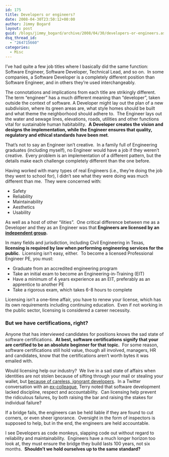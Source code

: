 ```yaml
---
id: 175
title: Developers or engineers?
date: 2008-04-30T23:50:12+00:00
author: Jimmy Bogard
layout: post
guid: /blogs/jimmy_bogard/archive/2008/04/30/developers-or-engineers.aspx
dsq_thread_id:
  - "264715660"
categories:
  - Misc
---
```

I&#8217;ve had quite a few job titles where I basically did the same function: Software Engineer, Software Developer, Technical Lead, and so on.&nbsp; In some companies, a Software Developer is a completely different position than Software Engineer, and in others they&#8217;re used interchangeably.

The connotations and implications from each title are strikingly different.&nbsp; The term &#8220;engineer&#8221; has a much different meaning than &#8220;developer&#8221;, taken outside the context of software. A Developer might lay out the plan of a new subdivision, where its green areas are, what style homes should be built and what theme the neighborhood should adhere to.&nbsp; The Engineer lays out the water and sewage lines, elevations, roads, utilities and other functions vital for sustainable human habitability.&nbsp; **A Developer creates the vision and designs the implementation, while the Engineer ensures that quality, regulatory and ethical standards have been met**.

That&#8217;s not to say an Engineer isn&#8217;t creative.&nbsp; In a family full of Engineering graduates (including myself), no Engineer would have a job if they weren&#8217;t creative.&nbsp; Every problem is an implementation of a different pattern, but the details make each challenge completely different than the one before.

Having worked with many types of real Engineers (i.e., they&#8217;re doing the job they went to school for), I didn&#8217;t see what they were doing was much different than me.&nbsp; They were concerned with:

  * Safety
  * Reliability
  * Maintainability
  * Aesthetics
  * Usability

As well as a host of other &#8220;ilities&#8221;.&nbsp; One critical difference between me as a Developer and they as an Engineer was that **Engineers are licensed by an [independent group](http://www.ncees.org/).**

In many fields and jurisdiction, including Civil Engineering in Texas, **licensing is required by law when performing engineering services for the public**.&nbsp; Licensing isn&#8217;t easy, either.&nbsp; To become a licensed Professional Engineer PE, you must:

  * Graduate from an accredited engineering program
  * Take an initial exam to become an Engineering-in-Training (EIT)
  * Have a minimum of 4 years experience as an EIT, preferably as an apprentice to another PE
  * Take a rigorous exam, which takes 6-8 hours to complete

Licensing isn&#8217;t a one-time affair, you have to renew your license, which has its own requirements including continuing education.&nbsp; Even if not working in the public sector, licensing is considered a career necessity.

### But we have certifications, right?

Anyone that has interviewed candidates for positions knows the sad state of software certifications.&nbsp; **At best, software certifications signify that your are certified to be an absolute beginner for that topic.**&nbsp; For some reason, software certifications still hold value, though all involved, managers, HR and candidates, know that the certifications aren&#8217;t worth bytes it was emailed with.

Would licensing help our industry?&nbsp; We live in a sad state of affairs when identities are not stolen because of sifting through your mail or stealing your wallet, but [because of careless, ignorant developers](http://thedailywtf.com/Articles/Oklahoma-Leaks-Tens-of-Thousands-of-Social-Security-Numbers,-Other-Sensitive-Data.aspx).&nbsp; In a Twitter conversation with an [ex-colleague](http://terrbear.org/), Terry noted that software development lacked discipline, respect and accountability.&nbsp; Can licensing help prevent the ridiculous failures, by both raising the bar and raising the stakes for individual failure?

If a bridge fails, the engineers can be held liable if they are found to cut corners, or even sheer ignorance.&nbsp; Oversight in the form of inspectors is supposed to help, but in the end, the engineers are held accountable.

I see Developers as code monkeys, slapping code out without regard to reliability and maintainability.&nbsp; Engineers have a much longer horizon too look at, they must ensure the bridge they build lasts 100 years, not six months.&nbsp; **Shouldn&#8217;t we hold ourselves up to the same standard?**